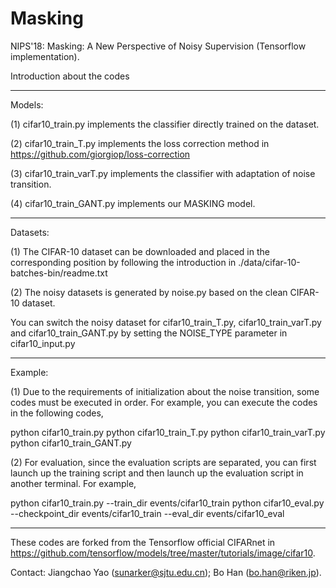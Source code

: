 # Masking
NIPS'18: Masking: A New Perspective of Noisy Supervision (Tensorflow implementation).

Introduction about the codes

------------------------------------------------------------------------------
Models:

(1) cifar10_train.py implements the classifier directly trained on the dataset.

(2) cifar10_train_T.py implements the loss correction method in https://github.com/giorgiop/loss-correction

(3) cifar10_train_varT.py implements the classifier with adaptation of noise transition.

(4) cifar10_train_GANT.py implements our MASKING model.

-----------------------------------------------------------------------------
Datasets:

(1) The CIFAR-10 dataset can be downloaded and placed in the corresponding position by following the introduction in ./data/cifar-10-batches-bin/readme.txt

(2) The noisy datasets is generated by noise.py based on the clean CIFAR-10 dataset. 

You can switch the noisy dataset for cifar10_train_T.py, cifar10_train_varT.py and cifar10_train_GANT.py by setting the NOISE_TYPE parameter in cifar10_input.py

-----------------------------------------------------------------------------
Example:

(1) Due to the requirements of initialization about the noise transition, some codes must be executed in order.
For example, you can execute the codes in the following codes,

python cifar10_train.py
python cifar10_train_T.py
python cifar10_train_varT.py
python cifar10_train_GANT.py

(2) For evaluation, since the evaluation scripts are separated, you can first launch up the training script and then launch up the evaluation script in another terminal.
For example,

python cifar10_train.py --train_dir events/cifar10_train
python cifar10_eval.py --checkpoint_dir events/cifar10_train --eval_dir events/cifar10_eval

-----------------------------------------------------------------------------
These codes are forked from the Tensorflow official CIFARnet in https://github.com/tensorflow/models/tree/master/tutorials/image/cifar10.

Contact: Jiangchao Yao (sunarker@sjtu.edu.cn); Bo Han (bo.han@riken.jp).
